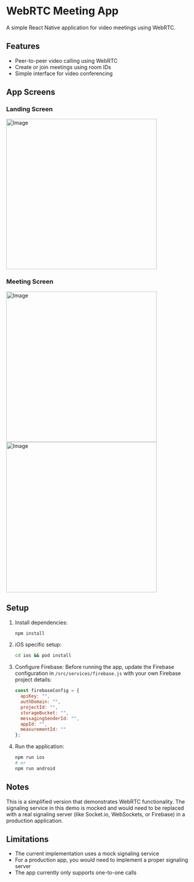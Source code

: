# WebRTC Meeting App

A simple React Native application for video meetings using WebRTC.

## Features

- Peer-to-peer video calling using WebRTC
- Create or join meetings using room IDs
- Simple interface for video conferencing

## App Screens

### Landing Screen
<img width="403" alt="Image" src="https://github.com/user-attachments/assets/ce8a0804-8f45-4484-a1fd-1043a3026ca6" />

### Meeting Screen
<img width="403" alt="Image" src="https://github.com/user-attachments/assets/490ec0a4-ae2d-4a6e-809a-19bf9e85c5c1" />

<img width="403" alt="Image" src="https://github.com/user-attachments/assets/a3e72131-92bb-429f-af1c-81bfb09679ce" />

## Setup

1. Install dependencies:
   ```sh
   npm install
   ```

2. iOS specific setup:
   ```sh
   cd ios && pod install
   ```

3. Configure Firebase:
   Before running the app, update the Firebase configuration in `/src/services/firebase.js` with your own Firebase project details:
   ```javascript
   const firebaseConfig = {
     apiKey: "",
     authDomain: "",
     projectId: "",
     storageBucket: "",
     messagingSenderId: "",
     appId: "",
     measurementId: ""
   };
   ```

4. Run the application:
   ```sh
   npm run ios
   # or
   npm run android
   ```

## Notes

This is a simplified version that demonstrates WebRTC functionality. The signaling service in this demo is mocked and would need to be replaced with a real signaling server (like Socket.io, WebSockets, or Firebase) in a production application.

## Limitations

- The current implementation uses a mock signaling service
- For a production app, you would need to implement a proper signaling server
- The app currently only supports one-to-one calls
